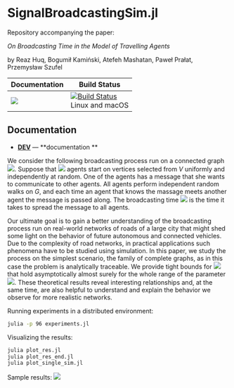 # SignalBroadcastingSim.jl
Repository accompanying the paper:

*On Broadcasting Time in the Model of Travelling Agents*

by Reaz Huq, Bogumił Kamiński, Atefeh Mashatan, Paweł Prałat, Przemysław Szufel



| **Documentation** | **Build Status** |
|---------------|--------------|
|[![][docs-latest-img]][docs-dev-url] | [![Build Status][travis-img]][travis-url]  <br/> Linux and macOS |

## Documentation


- [**DEV**][docs-dev-url] &mdash; **documentation **

[docs-latest-img]: https://img.shields.io/badge/docs-latest-blue.svg
[docs-dev-url]: https://travis-ci.org/pszufe/SignalBroadcastingSim.jl/dev
[docs-stable-url]: https://travis-ci.org/pszufe/SignalBroadcastingSim.jl/stable

[travis-img]: https://travis-ci.org/pszufe/SignalBroadcastingSim.jl/.svg?branch=master
[travis-url]: https://travis-ci.org/pszufe/SignalBroadcastingSim.jl/





We consider the following broadcasting process run on a connected graph <img src="https://render.githubusercontent.com/render/math?math=G=(V,E)">. 
Suppose that <img src="https://render.githubusercontent.com/render/math?math=k \ge 2"> agents start on vertices selected from *V* uniformly and independently at random. One of the agents has a message that she wants to communicate to other agents. All agents perform independent random walks on *G*, and each time an agent that knows the massage meets another agent the message is passed along. The broadcasting time <img src="https://render.githubusercontent.com/render/math?math=\xi(G,k)"> is the time it takes to spread the message to all agents.

Our ultimate goal is to gain a better understanding of the broadcasting process run on real-world networks of roads of a large city that might shed some light on the behavior of future autonomous and connected vehicles. Due to the complexity of road networks, in practical applications such phenomena have to be studied using simulation. In this paper, we study the process on the simplest scenario, the family of complete graphs, as in this case the problem is analytically traceable. We provide tight bounds for <img src="https://render.githubusercontent.com/render/math?math=\xi(K_n,k)"> that hold asymptotically almost surely for the whole range of the parameter <img src="https://render.githubusercontent.com/render/math?math=k">. These theoretical results reveal interesting relationships and, at the same time, are also helpful to understand and explain the behavior we observe for more realistic networks.


Running experiments in a distributed environment:
```bash
julia -p 96 experiments.jl
```

Visualizing the results:
```julia
julia plot_res.jl
julia plot_res_end.jl
julia plot_single_sim.jl
```

Sample results:
![](C:\AAABIBLIOTEKA\pralat\zombiecar\SignalBroadcastingSim.jl\sample_sim_state.png)